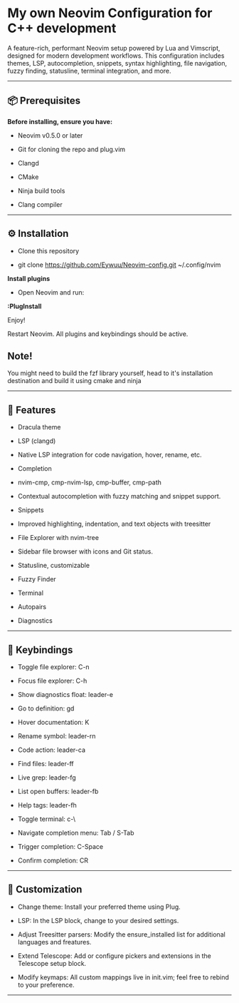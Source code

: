 # My own Neovim Configuration for C++ development

A feature-rich, performant Neovim setup powered by Lua and Vimscript, designed for modern development workflows. 
This configuration includes themes, LSP, autocompletion, snippets, syntax highlighting, file navigation, fuzzy finding, statusline, terminal integration, and more.

---

## 📦 Prerequisites

**Before installing, ensure you have:**

* Neovim v0.5.0 or later

* Git for cloning the repo and plug.vim

* Clangd

* CMake 

* Ninja build tools 

* Clang compiler

---

## ⚙️ Installation

* Clone this repository

* git clone https://github.com/Eywuu/Neovim-config.git ~/.config/nvim

**Install plugins**

* Open Neovim and run:

**:PlugInstall**

Enjoy!

Restart Neovim. All plugins and keybindings should be active.

## Note! 
You might need to build the fzf library yourself, head to it's installation destination and build it using cmake and ninja 

---

## 🌟 Features

* Dracula theme

* LSP (clangd)

* Native LSP integration for code navigation, hover, rename, etc.

* Completion

* nvim-cmp, cmp-nvim-lsp, cmp-buffer, cmp-path

* Contextual autocompletion with fuzzy matching and snippet support.

* Snippets

* Improved highlighting, indentation, and text objects with treesitter

* File Explorer with nvim-tree

* Sidebar file browser with icons and Git status.

* Statusline, customizable 

* Fuzzy Finder

* Terminal

* Autopairs

* Diagnostics

---

## 🎯 Keybindings

* Toggle file explorer: C-n

* Focus file explorer: C-h

* Show diagnostics float: leader-e

* Go to definition: gd

* Hover documentation: K

* Rename symbol: leader-rn

* Code action: leader-ca

* Find files: leader-ff

* Live grep: leader-fg

* List open buffers: leader-fb

* Help tags: leader-fh

* Toggle terminal: c-\

* Navigate completion menu: Tab  / S-Tab

* Trigger completion: C-Space

* Confirm completion: CR

---

## 🔧 Customization

* Change theme: Install your preferred theme using Plug.

* LSP: In the LSP block, change to your desired settings.

* Adjust Treesitter parsers: Modify the ensure_installed list for additional languages and freatures.

* Extend Telescope: Add or configure pickers and extensions in the Telescope setup block.

* Modify keymaps: All custom mappings live in init.vim; feel free to rebind to your preference.

---

